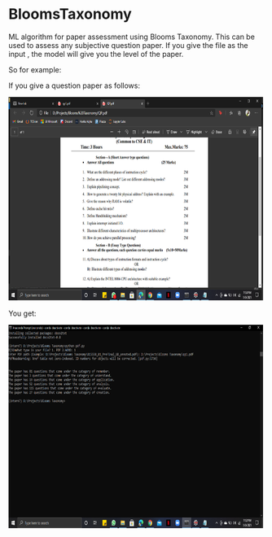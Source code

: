 # BloomsTaxonomy
ML algorithm for paper assessment using Blooms Taxonomy. This can be used to assess any subjective question paper. If you give the file as the input , the model will give you the level of the paper.

So for example:

If you give a question paper as follows:

<img src="images/qp1.png" height="400" width="500">

You get:

<img src="images/out.png" height="400" width="500">


